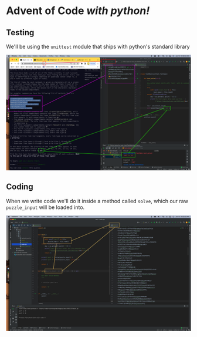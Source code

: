 # Advent of Code _with python!_

## Testing

We'll be using the `unittest` module that ships with python's standard library

![testing](testing.png)

## Coding

When we write code we'll do it inside a method called `solve`, which our raw `puzzle_input` will be loaded into.  

![coding](coding.png)